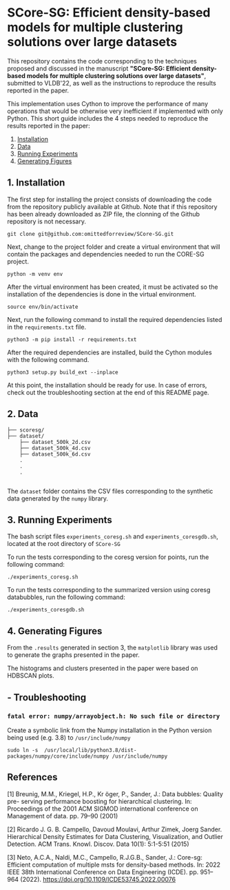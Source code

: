 # SCore-SG: Efficient density-based models for multiple clustering solutions over large datasets

This repository contains the code corresponding to the techniques proposed and discussed in the manuscript **"SCore-SG: Efficient density-based models for multiple clustering solutions over large datasets"**, submitted to VLDB'22, as well as the instructions to reproduce the results reported in the paper.

This implementation uses Cython to improve the performance of many operations that would be otherwise very inefficient if implemented with only Python. This short guide includes the 4 steps needed to reproduce the results reported in the paper: 
1. [Installation](#installation)
2. [Data](#data)
3. [Running Experiments](#experiments)
4. [Generating Figures](#figures)

## <a id="installation"></a> 1. Installation

The first step for installing the project consists of downloading the code from the repository publicly available at Github. Note that if this repository has been already downloaded as ZIP file, the clonning of the Github repository is not necessary. 
```
git clone git@github.com:omittedforreview/SCore-SG.git
```

Next, change to the project folder and create a virtual environment that will contain the packages and dependencies needed to run the CORE-SG project. 

```
python -m venv env
```

After the virtual environment has been created, it must be activated so the installation of the dependencies is done in the virtual environment.
```
source env/bin/activate
```

Next, run the following command to install the required dependencies listed in the `requirements.txt` file. 
```
python3 -m pip install -r requirements.txt
```

After the required dependencies are installed, build the Cython modules with the following command.
```
python3 setup.py build_ext --inplace
```

At this point, the installation should be ready for use. In case of errors, check out the troubleshooting section at the end of this README page.


## <a id="data"></a> 2. Data


```
├── scoresg/
├── dataset/
    ├── dataset_500k_2d.csv
    ├── dataset_500k_4d.csv
    ├── dataset_500k_6d.csv
    .
    .
    .
    
```

The `dataset` folder contains the CSV files corresponding to the synthetic data generated by the `numpy` library.

## <a id="experiments"></a> 3. Running Experiments

The bash script files `experiments_coresg.sh` and `experiments_coresgdb.sh`, located at the root directory of `SCore-SG` 

To run the tests corresponding to the coresg version for points, run the following command:
```
./experiments_coresg.sh
```

To run the tests corresponding to the summarized version using coresg databubbles, run the following command:
```
./experiments_coresgdb.sh
```

## <a id="figures"></a> 4. Generating Figures

From the `.results` generated in section 3, the `matplotlib` library was used to generate the graphs presented in the paper.

The histograms and clusters presented in the paper were based on HDBSCAN plots.

## - <a id="troubleshooting"></a> Troubleshooting

### `fatal error: numpy/arrayobject.h: No such file or directory`

Create a symbolic link from the Numpy installation in the Python version being used (e.g. 3.8) to `/usr/include/numpy`

```
sudo ln -s  /usr/local/lib/python3.8/dist-packages/numpy/core/include/numpy /usr/include/numpy
```

## References
<a id="1">[1]</a> 
Breunig, M.M., Kriegel, H.P., Kr ̈oger, P., Sander, J.: Data bubbles: Quality pre-
serving performance boosting for hierarchical clustering. In: Proceedings of the
2001 ACM SIGMOD international conference on Management of data. pp. 79–90
(2001)

<a id="2">[2]</a> 
Ricardo J. G. B. Campello, Davoud Moulavi, Arthur Zimek, Joerg Sander. 
Hierarchical Density Estimates for Data Clustering, Visualization, and Outlier Detection.
ACM Trans. Knowl. Discov. Data 10(1): 5:1-5:51 (2015)

<a id="3">[3]</a> 
Neto, A.C.A., Naldi, M.C., Campello, R.J.G.B., Sander, J.: Core-sg: Efficient
computation of multiple msts for density-based methods. In: 2022 IEEE 38th
International Conference on Data Engineering (ICDE). pp. 951–964 (2022).
https://doi.org/10.1109/ICDE53745.2022.00076
